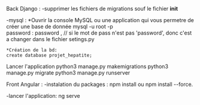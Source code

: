 Back Django : 
-supprimer les fichiers de migrations souf le fichier __init__

-mysql :
    *Ouvrir la console MySQL ou une application qui vous permetre de créer une base de donnée
    mysql -u root -p  
    password : password ,  // si le mot de pass n'est pas 'password', donc c'est a changer dans le fichier setings.py
    
    *Création de la bd:
    create database projet_hepatite;

Lancer l'application
python3 manage.py makemigrations
python3 manage.py migrate
python3 manage.py runserver


Front Angular :
-instalation du packages : 
    npm install ou npm install --force.

-lancer l'application:
    ng serve
